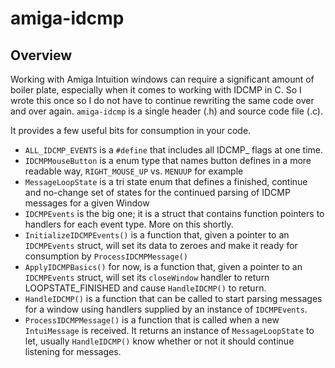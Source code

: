 # amiga-idcmp

## Overview

Working with Amiga Intuition windows can require a significant amount of boiler plate, especially when it comes to working with 
IDCMP in C. So I wrote this once so I do not have to continue rewriting the same code over and over again. `amiga-idcmp` is a
single header (.h) and source code file (.c). 

It provides a few useful bits for consumption in your code.

 - `ALL_IDCMP_EVENTS` is a `#define` that includes all IDCMP_ flags at one time. 
 - `IDCMPMouseButton` is a enum type that names button defines in a more readable way, `RIGHT_MOUSE_UP` vs. `MENUUP` for example
 - `MessageLoopState` is a tri state enum that defines a finished, continue and no-change set of states for the continued parsing
   of IDCMP messages for a given Window
 - `IDCMPEvents` is the big one; it is a struct that contains function pointers to handlers for each event type. More on this
   shortly.
 - `InitializeIDCMPEvents()` is a function that, given a pointer to an `IDCMPEvents` struct, will set its data to zeroes and make
   it ready for consumption by `ProcessIDCMPMessage()`
 - `ApplyIDCMPBasics()` for now, is a function that, given a pointer to an `IDCMPEvents` struct, will set its `closeWindow` handler
   to return LOOPSTATE_FINISHED and cause `HandleIDCMP()` to return.
 - `HandleIDCMP()` is a function that can be called to start parsing messages for a window using handlers supplied by an instance
   of `IDCMPEvents`. 
 - `ProcessIDCMPMessage()` is a function that is called when a new `IntuiMessage` is received. It returns an instance of `MessageLoopState`
   to let, usually `HandleIDCMP()` know whether or not it should continue listening for messages.
 
 
